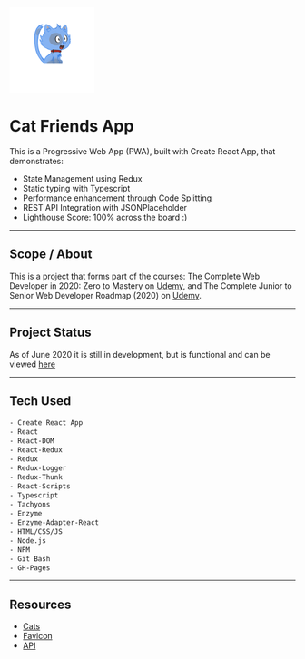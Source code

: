 <div><img src="./public/mstile-150x150.png" width="150"></div>

# Cat Friends App

This is a Progressive Web App (PWA), built with Create React App, that demonstrates:  

- State Management using Redux 
- Static typing with Typescript
- Performance enhancement through Code Splitting
- REST API Integration with JSONPlaceholder
- Lighthouse Score: 100% across the board :)

----------------------------------------------------------
## Scope / About

This is a project that forms part of the courses: The Complete Web Developer in 2020: Zero to Mastery on [Udemy](https://www.udemy.com/course/the-complete-web-developer-zero-to-mastery), and The Complete Junior to Senior Web Developer Roadmap (2020) on [Udemy](https://www.udemy.com/course/the-complete-junior-to-senior-web-developer-roadmap). <br>

----------------------------------------------------------
## Project Status

As of June 2020 it is still in development, but is functional and can be viewed [here](https://phat-marc.github.io/catapp/)

----------------------------------------------------------
## Tech Used

	- Create React App
	- React
	- React-DOM
	- React-Redux
	- Redux
	- Redux-Logger
	- Redux-Thunk
	- React-Scripts
	- Typescript
	- Tachyons
	- Enzyme
	- Enzyme-Adapter-React
	- HTML/CSS/JS 
	- Node.js
	- NPM 
	- Git Bash
	- GH-Pages

----------------------------------------------------------

## Resources

  - [Cats](https://robohash.org)
  - [Favicon](https://realfavicongenerator.net)
  - [API](https://jsonplaceholder.typicode.com/)